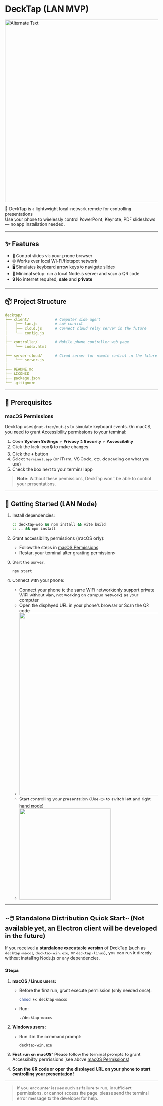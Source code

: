 # DeckTap (LAN MVP)

<a href="https://youtu.be/pNgNUWSf7C4" title="Link Title"><img src="./images/hero.png" alt="Alternate Text" width="600"/></a>

📡 DeckTap is a lightweight local-network remote for controlling presentations.  
Use your phone to wirelessly control PowerPoint, Keynote, PDF slideshows — no app installation needed.

---

## ✨ Features

- 📱 Control slides via your phone browser
- 🌐 Works over local Wi-Fi/Hotspot network
- 🖥 Simulates keyboard arrow keys to navigate slides
- 🚀 Minimal setup: run a local Node.js server and scan a QR code
- 🔒 No internet required, **safe** and **private**

---

## 📦 Project Structure
```yaml
decktap/
├── client/            # Computer side agent
│    ├── lan.js        # LAN control
│    ├── cloud.js      # Connect cloud relay server in the future
│    └── config.js
│
├── controller/        # Mobile phone controller web page
│    └── index.html
│
├── server-cloud/      # Cloud server for remote control in the future
│    └── server.js
│
├── README.md
├── LICENSE
├── package.json
└── .gitignore
```
---

## 🔧 Prerequisites

### macOS Permissions
DeckTap uses `@nut-tree/nut-js` to simulate keyboard events. On macOS, you need to grant Accessibility permissions to your terminal:

1. Open **System Settings** > **Privacy & Security** > **Accessibility**
2. Click the lock icon 🔒 to make changes
3. Click the **+** button
4. Select `Terminal.app` (or iTerm, VS Code, etc. depending on what you use)
5. Check the box next to your terminal app

> **Note**: Without these permissions, DeckTap won't be able to control your presentations.

---

## 🚀 Getting Started (LAN Mode)
1. Install dependencies:
   ```bash
   cd decktap-web && npm install && vite build
   cd .. && npm install
   ```

2. Grant accessibility permissions (macOS only):
   - Follow the steps in [macOS Permissions](#macos-permissions)
   - Restart your terminal after granting permissions

3. Start the server:
   ```bash
   npm start
   ```

4. Connect with your phone:
   - Connect your phone to the same WiFi network(only support private WiFi without vlan, not working on campus network) as your computer
   - Open the displayed URL in your phone's browser or Scan the QR code
   - <img src="./images/computer-client.png" width="600">
   - Start controlling your presentation (Use 👉 to switch left and right hand mode)
   - <img src="./images/phone-controller.png" width="300" >


---

## ~🖱️ Standalone Distribution Quick Start~ (Not available yet, an Electron client will be developed in the future)

If you received a **standalone executable version** of DeckTap (such as `decktap-macos`, `decktap-win.exe`, or `decktap-linux`), you can run it directly without installing Node.js or any dependencies.

### Steps
1. **macOS / Linux users:**
   - Before the first run, grant execute permission (only needed once):
     ```bash
     chmod +x decktap-macos
     ```
   - Run:
     ```bash
     ./decktap-macos
     ```
2. **Windows users:**
   - Run it in the command prompt:
     ```bat
     decktap-win.exe
     ```
3. **First run on macOS:** Please follow the terminal prompts to grant Accessibility permissions (see above [macOS Permissions](#macos-permissions)).

4. **Scan the QR code or open the displayed URL on your phone to start controlling your presentation!**

---

> If you encounter issues such as failure to run, insufficient permissions, or cannot access the page, please send the terminal error message to the developer for help.

